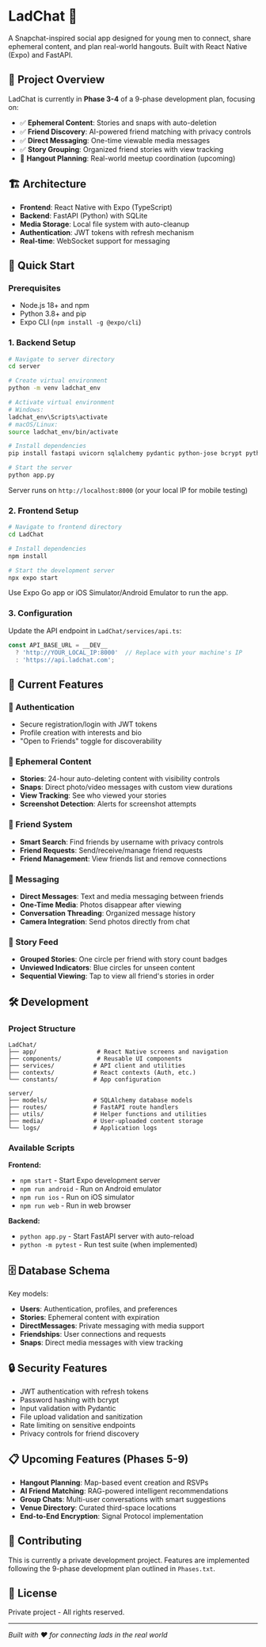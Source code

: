 # LadChat 🚀

A Snapchat-inspired social app designed for young men to connect, share ephemeral content, and plan real-world hangouts. Built with React Native (Expo) and FastAPI.

## 🎯 Project Overview

LadChat is currently in **Phase 3-4** of a 9-phase development plan, focusing on:
- ✅ **Ephemeral Content**: Stories and snaps with auto-deletion
- ✅ **Friend Discovery**: AI-powered friend matching with privacy controls  
- ✅ **Direct Messaging**: One-time viewable media messages
- ✅ **Story Grouping**: Organized friend stories with view tracking
- 🚧 **Hangout Planning**: Real-world meetup coordination (upcoming)

## 🏗️ Architecture

- **Frontend**: React Native with Expo (TypeScript)
- **Backend**: FastAPI (Python) with SQLite
- **Media Storage**: Local file system with auto-cleanup
- **Authentication**: JWT tokens with refresh mechanism
- **Real-time**: WebSocket support for messaging

## 🚀 Quick Start

### Prerequisites
- Node.js 18+ and npm
- Python 3.8+ and pip
- Expo CLI (`npm install -g @expo/cli`)

### 1. Backend Setup

```bash
# Navigate to server directory
cd server

# Create virtual environment
python -m venv ladchat_env

# Activate virtual environment
# Windows:
ladchat_env\Scripts\activate
# macOS/Linux:
source ladchat_env/bin/activate

# Install dependencies
pip install fastapi uvicorn sqlalchemy pydantic python-jose bcrypt python-multipart

# Start the server
python app.py
```

Server runs on `http://localhost:8000` (or your local IP for mobile testing)

### 2. Frontend Setup

```bash
# Navigate to frontend directory
cd LadChat

# Install dependencies
npm install

# Start the development server
npx expo start
```

Use Expo Go app or iOS Simulator/Android Emulator to run the app.

### 3. Configuration

Update the API endpoint in `LadChat/services/api.ts`:
```typescript
const API_BASE_URL = __DEV__ 
  ? 'http://YOUR_LOCAL_IP:8000'  // Replace with your machine's IP
  : 'https://api.ladchat.com';
```

## 📱 Current Features

### 🔐 Authentication
- Secure registration/login with JWT tokens
- Profile creation with interests and bio
- "Open to Friends" toggle for discoverability

### 📸 Ephemeral Content
- **Stories**: 24-hour auto-deleting content with visibility controls
- **Snaps**: Direct photo/video messages with custom view durations
- **View Tracking**: See who viewed your stories
- **Screenshot Detection**: Alerts for screenshot attempts

### 👥 Friend System
- **Smart Search**: Find friends by username with privacy controls
- **Friend Requests**: Send/receive/manage friend requests
- **Friend Management**: View friends list and remove connections

### 💬 Messaging
- **Direct Messages**: Text and media messaging between friends
- **One-Time Media**: Photos disappear after viewing
- **Conversation Threading**: Organized message history
- **Camera Integration**: Send photos directly from chat

### 📰 Story Feed
- **Grouped Stories**: One circle per friend with story count badges
- **Unviewed Indicators**: Blue circles for unseen content
- **Sequential Viewing**: Tap to view all friend's stories in order

## 🛠️ Development

### Project Structure
```
LadChat/
├── app/                 # React Native screens and navigation
├── components/          # Reusable UI components  
├── services/           # API client and utilities
├── contexts/           # React contexts (Auth, etc.)
└── constants/          # App configuration

server/
├── models/             # SQLAlchemy database models
├── routes/             # FastAPI route handlers
├── utils/              # Helper functions and utilities
├── media/              # User-uploaded content storage
└── logs/               # Application logs
```

### Available Scripts

**Frontend:**
- `npm start` - Start Expo development server
- `npm run android` - Run on Android emulator
- `npm run ios` - Run on iOS simulator
- `npm run web` - Run in web browser

**Backend:**
- `python app.py` - Start FastAPI server with auto-reload
- `python -m pytest` - Run test suite (when implemented)

## 🗄️ Database Schema

Key models:
- **Users**: Authentication, profiles, and preferences
- **Stories**: Ephemeral content with expiration
- **DirectMessages**: Private messaging with media support
- **Friendships**: User connections and requests
- **Snaps**: Direct media messages with view tracking

## 🔒 Security Features

- JWT authentication with refresh tokens
- Password hashing with bcrypt
- Input validation with Pydantic
- File upload validation and sanitization
- Rate limiting on sensitive endpoints
- Privacy controls for friend discovery

## 📋 Upcoming Features (Phases 5-9)

- **Hangout Planning**: Map-based event creation and RSVPs
- **AI Friend Matching**: RAG-powered intelligent recommendations  
- **Group Chats**: Multi-user conversations with smart suggestions
- **Venue Directory**: Curated third-space locations
- **End-to-End Encryption**: Signal Protocol implementation

## 🤝 Contributing

This is currently a private development project. Features are implemented following the 9-phase development plan outlined in `Phases.txt`.

## 📄 License

Private project - All rights reserved.

---

*Built with ❤️ for connecting lads in the real world*

